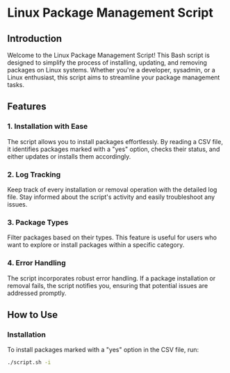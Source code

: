 # Linux Package Management Script

## Introduction

Welcome to the Linux Package Management Script! This Bash script is designed to simplify the process of installing, updating, and removing packages on Linux systems. Whether you're a developer, sysadmin, or a Linux enthusiast, this script aims to streamline your package management tasks.

## Features

### 1. **Installation with Ease**

The script allows you to install packages effortlessly. By reading a CSV file, it identifies packages marked with a "yes" option, checks their status, and either updates or installs them accordingly.

### 2. **Log Tracking**

Keep track of every installation or removal operation with the detailed log file. Stay informed about the script's activity and easily troubleshoot any issues.

### 3. **Package Types**

Filter packages based on their types. This feature is useful for users who want to explore or install packages within a specific category.

### 4. **Error Handling**

The script incorporates robust error handling. If a package installation or removal fails, the script notifies you, ensuring that potential issues are addressed promptly.

## How to Use

### Installation

To install packages marked with a "yes" option in the CSV file, run:

```bash
./script.sh -i

